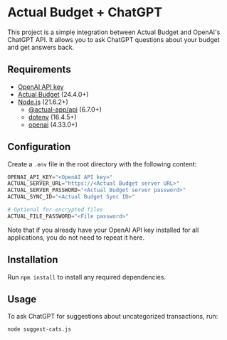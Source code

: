 # Actual Budget + ChatGPT

This project is a simple integration between Actual Budget and OpenAI's ChatGPT
API. It allows you to ask ChatGPT questions about your budget and get answers
back.

## Requirements

- [OpenAI API key](https://platform.openai.com/account/api-keys)
- [Actual Budget](https://actualbudget.org/) (24.4.0+)
- [Node.js](https://nodejs.org/) (21.6.2+)
    - [@actual-app/api](https://www.npmjs.com/package/@actual-app/api) (6.7.0+)
    - [dotenv](https://www.npmjs.com/package/dotenv) (16.4.5+)
    - [openai](https://www.npmjs.com/package/openai) (4.33.0+)

## Configuration

Create a `.env` file in the root directory with the following content:

```python
OPENAI_API_KEY="<OpenAI API key>"
ACTUAL_SERVER_URL="https://<Actual Budget server URL>"
ACTUAL_SERVER_PASSWORD="<Actual Budget server password>"
ACTUAL_SYNC_ID="<Actual Budget Sync ID>"

# Optional for encrypted files
ACTUAL_FILE_PASSWORD="<File password>" 
```

Note that if you already have your OpenAI API key installed for all
applications, you do not need to repeat it here.

## Installation

Run `npm install` to install any required dependencies.

## Usage

To ask ChatGPT for suggestions about uncategorized transactions, run:

```bash
node suggest-cats.js
```
